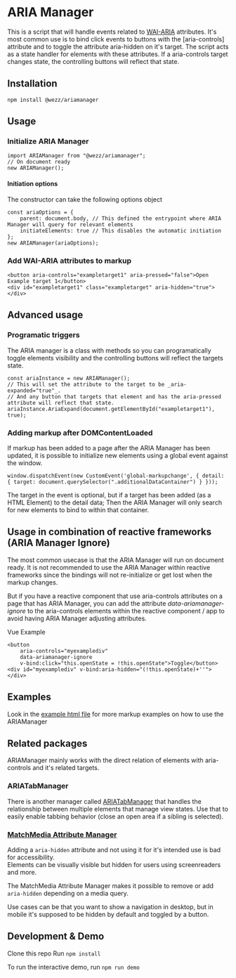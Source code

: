 # ARIA Manager

This is a script that will handle events related to [WAI-ARIA](https://www.w3.org/TR/wai-aria-1.1/) attributes. 
It's most common use is to bind click events to buttons with the [aria-controls] attribute and to toggle the attribute aria-hidden on it's target.
The script acts as a state handler for elements with these attributes. 
If a aria-controls target changes state, the controlling buttons will reflect that state.

## Installation
```
npm install @wezz/ariamanager
```

## Usage
### Initialize ARIA Manager
```
import ARIAManager from "@wezz/ariamanager";
// On document ready
new ARIAManager();
```

#### Initiation options
The constructor can take the following options object
```
const ariaOptions = { 
    parent: document.body, // This defined the entrypoint where ARIA Manager will query for relevant elements
    initiateElements: true // This disables the automatic initiation
};
new ARIAManager(ariaOptions);
```

### Add WAI-ARIA attributes to markup
```
<button aria-controls="exampletarget1" aria-pressed="false">Open Example target 1</button>
<div id="exampletarget1" class="exampletarget" aria-hidden="true">
</div>
```

## Advanced usage
### Programatic triggers
The ARIA manager is a class with methods so you can programatically toggle elements visibility and the controlling buttons will reflect the targets state.
```
const ariaInstance = new ARIAManager();
// This will set the attribute to the target to be _aria-expanded="true"_. 
// And any button that targets that element and has the aria-pressed attribute will reflect that state.
ariaInstance.AriaExpand(document.getElementById("exampletarget1"), true); 
```

### Adding markup after DOMContentLoaded
If markup has been added to a page after the ARIA Manager has been updated, it is possible to initialize new elements using a global event against the window.

```
window.dispatchEvent(new CustomEvent('global-markupchange', { detail: { target: document.querySelector(".additionalDataContainer") } }));
```

The target in the event is optional, but if a target has been added (as a HTML Element) to the detail data;
Then the ARIA Manager will only search for new elements to bind to within that container.

## Usage in combination of reactive frameworks (ARIA Manager Ignore)
The most common usecase is that the ARIA Manager will run on document ready. 
It is not recommended to use the ARIA Manager within reactive frameworks since the bindings will not re-initialize or get lost when the markup changes. 

But if you have a reactive component that use aria-controls attributes on a page that has ARIA Manager, you can add the attribute _data-ariamanager-ignore_ to the aria-controls elements within the reactive component / app to avoid having ARIA Manager adjusting attributes. 

Vue Example
```
<button 
    aria-controls="myexamplediv" 
    data-ariamanager-ignore
    v-bind:click="this.openState = !this.openState">Toggle</button>
<div id="myexamplediv" v-bind:aria-hidden="(!this.openState)+''">
</div>
```

## Examples
Look in the [example html file](https://github.com/wezz/ARIAManager/blob/main/index.html) for more markup examples on how to use the ARIAManager

## Related packages
ARIAManager mainly works with the direct relation of elements with aria-controls and it's related targets. 

### ARIATabManager
There is another manager called [ARIATabManager](https://github.com/wezz/ARIATabManager) that handles the relationship between multiple elements that manage view states. Use that to easily enable tabbing behavior (close an open area if a sibling is selected).

### [MatchMedia Attribute Manager](https://github.com/wezz/MatchMediaAttributeManager)
Adding a ```aria-hidden``` attribute and not using it for it's intended use is bad for accessibility.<br>
Elements can be visually visible but hidden for users using screenreaders and more. 

The MatchMedia Attribute Manager makes it possible to remove or add ```aria-hidden``` depending on a media query.

Use cases can be that you want to show a navigation in desktop, but in mobile it's supposed to be hidden by default and toggled by a button.

## Development & Demo
Clone this repo
Run
``` npm install ```

To run the interactive demo, run 
``` npm run demo ```
